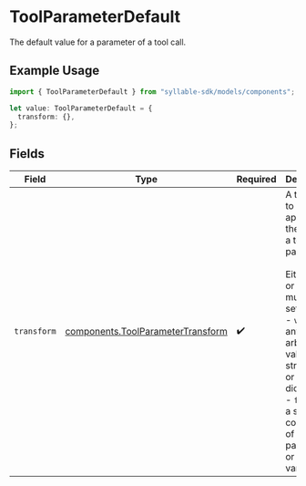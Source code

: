 # ToolParameterDefault

The default value for a parameter of a tool call.

## Example Usage

```typescript
import { ToolParameterDefault } from "syllable-sdk/models/components";

let value: ToolParameterDefault = {
  transform: {},
};
```

## Fields

| Field                                                                                                                                                                                                                                        | Type                                                                                                                                                                                                                                         | Required                                                                                                                                                                                                                                     | Description                                                                                                                                                                                                                                  |
| -------------------------------------------------------------------------------------------------------------------------------------------------------------------------------------------------------------------------------------------- | -------------------------------------------------------------------------------------------------------------------------------------------------------------------------------------------------------------------------------------------- | -------------------------------------------------------------------------------------------------------------------------------------------------------------------------------------------------------------------------------------------- | -------------------------------------------------------------------------------------------------------------------------------------------------------------------------------------------------------------------------------------------- |
| `transform`                                                                                                                                                                                                                                  | [components.ToolParameterTransform](../../models/components/toolparametertransform.md)                                                                                                                                                       | :heavy_check_mark:                                                                                                                                                                                                                           | A transform to be applied to the value of a tool parameter.<br/><br/>Either `value` or `format` must be set:<br/>- `value` is any arbitrary value: string, list or dictionary.<br/>- `format` is a string composed of other parameters or context variables. |
